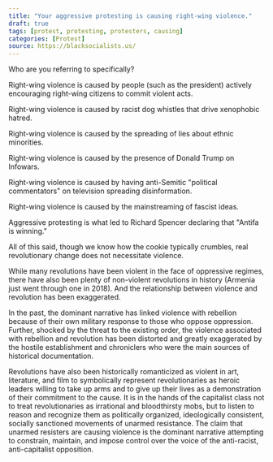 ```yaml
---
title: "Your aggressive protesting is causing right-wing violence."
draft: true
tags: [protest, protesting, protesters, causing]
categories: [Protest]
source: https://blacksocialists.us/
---
```


Who are you referring to specifically?  
  
Right-wing violence is caused by people (such as the president) actively encouraging right-wing citizens to commit violent acts.  
  
Right-wing violence is caused by racist dog whistles that drive xenophobic hatred.  
  
Right-wing violence is caused by the spreading of lies about ethnic minorities.  
  
Right-wing violence is caused by the presence of Donald Trump on Infowars.  
  
Right-wing violence is caused by having anti-Semitic "political commentators" on television spreading disinformation.  
  
Right-wing violence is caused by the mainstreaming of fascist ideas.  
  
Aggressive protesting is what led to Richard Spencer declaring that "Antifa is winning."  
  
All of this said, though we know how the cookie typically crumbles, real revolutionary change does not necessitate violence.  
  
While many revolutions have been violent in the face of oppressive regimes, there have also been plenty of non-violent revolutions in history (Armenia just went through one in 2018). And the relationship between violence and revolution has been exaggerated.  
  
In the past, the dominant narrative has linked violence with rebellion because of their own military response to those who oppose oppression. Further, shocked by the threat to the existing order, the violence associated with rebellion and revolution has been distorted and greatly exaggerated by the hostile establishment and chroniclers who were the main sources of historical documentation.  
  
Revolutions have also been historically romanticized as violent in art, literature, and film to symbolically represent revolutionaries as heroic leaders willing to take up arms and to give up their lives as a demonstration of their commitment to the cause. It is in the hands of the capitalist class not to treat revolutionaries as irrational and bloodthirsty mobs, but to listen to reason and recognize them as politically organized, ideologically consistent, socially sanctioned movements of unarmed resistance. The claim that unarmed resisters are causing violence is the dominant narrative attempting to constrain, maintain, and impose control over the voice of the anti-racist, anti-capitalist opposition.

